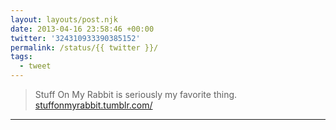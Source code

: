```yaml
---
layout: layouts/post.njk
date: 2013-04-16 23:58:46 +00:00
twitter: '324310933390385152'
permalink: /status/{{ twitter }}/
tags: 
  - tweet
---
```


> Stuff On My Rabbit is seriously my favorite thing. [stuffonmyrabbit.tumblr.com/](http://stuffonmyrabbit.tumblr.com/)

---
